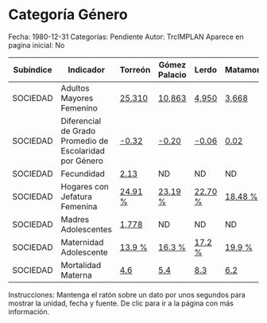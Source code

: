 Categoría Género
=====

Fecha: 1980-12-31
Categorías: Pendiente
Autor: TrcIMPLAN
Aparece en pagina inicial: No

<table class="table table-bordered matriz">
<thead>
  <tr>
    <th>Subíndice</th>
    <th>Indicador</th>
    <th>Torreón</th>
    <th>Gómez Palacio</th>
    <th>Lerdo</th>
    <th>Matamoros</th>
    <th>La Laguna</th>
  </tr>
</thead>
<tbody>
  <tr>
    <td class="subindice color4">SOCIEDAD</td>
    <td class="indicador color4">Adultos Mayores Femenino</td>
    <td class="derecha color4"><a class="vinculo" href="../indicadores-torreon/sociedad-adultos-mayores-femenino.html" data-toggle="tooltip" title="Cantidad, 2014-06-30, CONAPO">25,310</a></td>
    <td class="derecha color4"><a class="vinculo" href="../indicadores-gomez-palacio/sociedad-adultos-mayores-femenino.html" data-toggle="tooltip" title="Cantidad, 2014-06-30, CONAPO">10,863</a></td>
    <td class="derecha color4"><a class="vinculo" href="../indicadores-lerdo/sociedad-adultos-mayores-femenino.html" data-toggle="tooltip" title="Cantidad, 2014-06-30, CONAPO">4,950</a></td>
    <td class="derecha color4"><a class="vinculo" href="../indicadores-matamoros/sociedad-adultos-mayores-femenino.html" data-toggle="tooltip" title="Cantidad, 2014-06-30, CONAPO">3,668</a></td>
    <td class="derecha color4"><a class="vinculo" href="../indicadores-la-laguna/sociedad-adultos-mayores-femenino.html" data-toggle="tooltip" title="Cantidad, 2014-06-30, CONAPO">44,790</a></td>
  </tr>
  <tr>
    <td class="subindice color4">SOCIEDAD</td>
    <td class="indicador color4">Diferencial de Grado Promedio de Escolaridad por Género</td>
    <td class="derecha color4"><a class="vinculo" href="../indicadores-torreon/sociedad-diferencial-de-grado-promedio-de-escolaridad-por-genero.html" data-toggle="tooltip" title="Promedio, 2010-12-31, INEGI">-0.32</a></td>
    <td class="derecha color4"><a class="vinculo" href="../indicadores-gomez-palacio/sociedad-diferencial-de-grado-promedio-de-escolaridad-por-genero.html" data-toggle="tooltip" title="Promedio, 2010-12-31, INEGI">-0.20</a></td>
    <td class="derecha color4"><a class="vinculo" href="../indicadores-lerdo/sociedad-diferencial-de-grado-promedio-de-escolaridad-por-genero.html" data-toggle="tooltip" title="Promedio, 2010-12-31, INEGI">-0.06</a></td>
    <td class="derecha color4"><a class="vinculo" href="../indicadores-matamoros/sociedad-diferencial-de-grado-promedio-de-escolaridad-por-genero.html" data-toggle="tooltip" title="Promedio, 2010-12-31, INEGI">0.02</a></td>
    <td class="nd">ND</td>
  </tr>
  <tr>
    <td class="subindice color4">SOCIEDAD</td>
    <td class="indicador color4">Fecundidad</td>
    <td class="derecha color4"><a class="vinculo" href="../indicadores-torreon/sociedad-fecundidad.html" data-toggle="tooltip" title="Cantidad, 2012-12-31, INEGI. Censos de Población y Vivienda">2.13</a></td>
    <td class="nd">ND</td>
    <td class="nd">ND</td>
    <td class="nd">ND</td>
    <td class="nd">ND</td>
  </tr>
  <tr>
    <td class="subindice color4">SOCIEDAD</td>
    <td class="indicador color4">Hogares con Jefatura Femenina</td>
    <td class="derecha color4"><a class="vinculo" href="../indicadores-torreon/sociedad-hogares-con-jefatura-femenina.html" data-toggle="tooltip" title="Porcentaje, 2010-12-31, INEGI">24.91 %</a></td>
    <td class="derecha color4"><a class="vinculo" href="../indicadores-gomez-palacio/sociedad-hogares-con-jefatura-femenina.html" data-toggle="tooltip" title="Porcentaje, 2010-12-31, INEGI">23.19 %</a></td>
    <td class="derecha color4"><a class="vinculo" href="../indicadores-lerdo/sociedad-hogares-con-jefatura-femenina.html" data-toggle="tooltip" title="Porcentaje, 2010-12-31, INEGI">22.70 %</a></td>
    <td class="derecha color4"><a class="vinculo" href="../indicadores-matamoros/sociedad-hogares-con-jefatura-femenina.html" data-toggle="tooltip" title="Porcentaje, 2010-12-31, INEGI">18.48 %</a></td>
    <td class="derecha color4"><a class="vinculo" href="../indicadores-la-laguna/sociedad-hogares-con-jefatura-femenina.html" data-toggle="tooltip" title="Porcentaje, 2010-12-31, INEGI">23.67 %</a></td>
  </tr>
  <tr>
    <td class="subindice color4">SOCIEDAD</td>
    <td class="indicador color4">Madres Adolescentes</td>
    <td class="derecha color4"><a class="vinculo" href="../indicadores-torreon/sociedad-madres-adolescentes.html" data-toggle="tooltip" title="Cantidad, 2013-12-31, SINAIS (SSA)">1,778</a></td>
    <td class="nd">ND</td>
    <td class="nd">ND</td>
    <td class="nd">ND</td>
    <td class="nd">ND</td>
  </tr>
  <tr>
    <td class="subindice color4">SOCIEDAD</td>
    <td class="indicador color4">Maternidad Adolescente</td>
    <td class="derecha color4"><a class="vinculo" href="../indicadores-torreon/sociedad-maternidad-adolescente.html" data-toggle="tooltip" title="Porcentaje, 2010-12-31, INEGI">13.9 %</a></td>
    <td class="derecha color4"><a class="vinculo" href="../indicadores-gomez-palacio/sociedad-maternidad-adolescente.html" data-toggle="tooltip" title="Porcentaje, 2010-12-31, INEGI">16.3 %</a></td>
    <td class="derecha color4"><a class="vinculo" href="../indicadores-lerdo/sociedad-maternidad-adolescente.html" data-toggle="tooltip" title="Porcentaje, 2010-12-31, INEGI">17.2 %</a></td>
    <td class="derecha color4"><a class="vinculo" href="../indicadores-matamoros/sociedad-maternidad-adolescente.html" data-toggle="tooltip" title="Porcentaje, 2010-12-31, INEGI">19.9 %</a></td>
    <td class="nd">ND</td>
  </tr>
  <tr>
    <td class="subindice color4">SOCIEDAD</td>
    <td class="indicador color4">Mortalidad Materna</td>
    <td class="derecha color4"><a class="vinculo" href="../indicadores-torreon/sociedad-mortalidad-materna.html" data-toggle="tooltip" title="Por cada 10 mil, 2012-12-31, SINAIS (SSA)">4.6</a></td>
    <td class="derecha color4"><a class="vinculo" href="../indicadores-gomez-palacio/sociedad-mortalidad-materna.html" data-toggle="tooltip" title="Por cada 10 mil, 2012-12-31, SINAIS (SSA)">5.4</a></td>
    <td class="derecha color4"><a class="vinculo" href="../indicadores-lerdo/sociedad-mortalidad-materna.html" data-toggle="tooltip" title="Por cada 10 mil, 2012-12-31, SINAIS (SSA)">8.3</a></td>
    <td class="derecha color4"><a class="vinculo" href="../indicadores-matamoros/sociedad-mortalidad-materna.html" data-toggle="tooltip" title="Por cada 10 mil, 2012-12-31, SINAIS (SSA)">6.2</a></td>
    <td class="derecha color4"><a class="vinculo" href="../indicadores-la-laguna/sociedad-mortalidad-materna.html" data-toggle="tooltip" title="Por cada 10 mil, 2012-12-31, SINAIS (SSA)">5.3</a></td>
  </tr>
</tbody>
</table>
<p class="instrucciones">Instrucciones: Mantenga el ratón sobre un dato por unos segundos para mostrar la unidad, fecha y fuente. De clic para ir a la página con más información.</p>